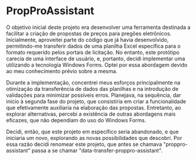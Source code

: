 # PropProAssistant

O objetivo inicial deste projeto era desenvolver uma ferramenta destinada a facilitar a criação de propostas de preços para pregões eletrônicos. Inicialmente, aproveitei parte do código que já havia desenvolvido, permitindo-me transferir dados de uma planilha Excel específica para o formato requerido pelos portais de licitação. No entanto, este protótipo carecia de uma interface de usuário, e, portanto, decidi implementar uma utilizando a tecnologia Windows Forms. Optei por essa abordagem devido ao meu conhecimento prévio sobre a mesma.

Durante a implementação, concentrei meus esforços principalmente na otimização da transferência de dados das planilhas e na introdução de validações para minimizar possíveis erros. Planejava, na sequência, dar início à segunda fase do projeto, que consistiria em criar a funcionalidade que efetivamente auxiliaria na elaboração das propostas. Entretanto, ao explorar alternativas, percebi a existência de outras abordagens mais eficazes, que não dependiam do uso do Windows Forms.

Decidi, então, que este projeto em específico seria abandonado, e que iniciaria um novo, explorando as novas possibilidades que descobri.
Por essa razão decidi renomear este projeto, que antes se chamava "proppro-assistant" passa a se chamar "data-transfer-proppro-assistant".
